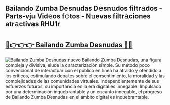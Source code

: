 ## Bailando Zumba Desnudas D𝚎sn𝚞dos filtr𝚊dos - Parts-vju Vid𝚎os f𝚘tos - N𝚞evas filtr𝚊ciones atr𝚊ctivas RHU1r

# <h2><a href="http://mb0cuu.tromn.icu/?c=Bailando+Zumba+Desnudas">🔗👉👉👉 Bailando Zumba Desnudas 🔗🔗</a></h2>

[![Bailando Zumba Desnudas nuevo](https://i.imgur.com/pEAQMta.gif)](http://mb0cuu.tromn.icu/?c=Bailando+Zumba+Desnudas)
Bailando Zumba Desnudas, una figura compleja y divisiva, elude la caracterización simple. Su método poco convencional de interactuar con el público en línea ha atraído y ofendido a los críticos, estimulando debates sobre el consentimiento, la moralidad y las complejidades de las comunidades virtuales. Independientemente de sus esfuerzos futuros, su importancia en la era digital es innegable. Impulsado por una determinación inquebrantable y un encanto innegable, el progreso de Bailando Zumba Desnudas en el ámbito digital es inquebrantable.
